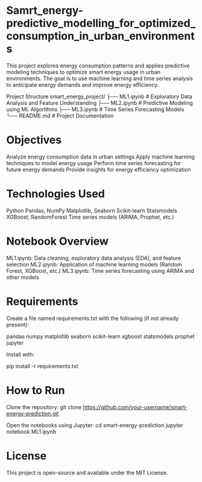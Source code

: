 # Samrt_energy-predictive_modelling_for_optimized_consumption_in_urban_environments
This project explores energy consumption patterns and applies predictive modeling techniques to optimize smart energy usage in urban environments. The goal is to use machine learning and time series analysis to anticipate energy demands and improve energy efficiency.

Project Structure
smart_energy_project/ ├── ML1.ipynb # Exploratory Data Analysis and Feature Understanding ├── ML2.ipynb # Predictive Modeling using ML Algorithms ├── ML3.ipynb # Time Series Forecasting Models └── README.md # Project Documentation

# Objectives

Analyze energy consumption data in urban settings
Apply machine learning techniques to model energy usage
Perform time series forecasting for future energy demands
Provide insights for energy efficiency optimization
# Technologies Used
Python
Pandas, NumPy
Matplotlib, Seaborn
Scikit-learn
Statsmodels
XGBoost, RandomForest
Time series models (ARIMA, Prophet, etc.)
# Notebook Overview

ML1.ipynb: Data cleaning, exploratory data analysis (EDA), and feature selection
ML2.ipynb: Application of machine learning models (Random Forest, XGBoost, etc.)
ML3.ipynb: Time series forecasting using ARIMA and other models
# Requirements

Create a file named requirements.txt with the following (if not already present):

pandas numpy matplotlib seaborn scikit-learn xgboost statsmodels prophet jupyter

Install with:

pip install -r requirements.txt

# How to Run

Clone the repository:
git clone https://github.com/your-username/smart-energy-prediction.git

Open the notebooks using Jupyter:
cd smart-energy-prediction jupyter notebook ML1.ipynb

# License
This project is open-source and available under the MIT License.
